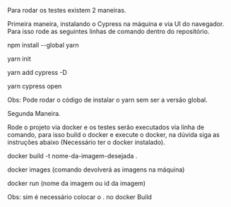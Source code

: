 Para rodar os testes existem 2 maneiras.

Primeira maneira, instalando o Cypress na máquina e via UI do navegador. Para isso rode as seguintes linhas de comando dentro do repositório.

npm install --global yarn 

yarn init

yarn add cypress -D

yarn cypress open

Obs: Pode rodar o código de instalar o yarn sem ser a versão global.


Segunda Maneira.

Rode o projeto via docker e os testes serão executados via linha de comando, para isso build o docker e execute o docker, na dúvida siga as instruções abaixo (Necessário ter o docker instalado).

docker build -t nome-da-imagem-desejada .

docker images (comando devolverá as imagens na máquina)

docker run (nome da imagem ou id da imagem)

Obs: sim é necessário colocar o . no docker Build
